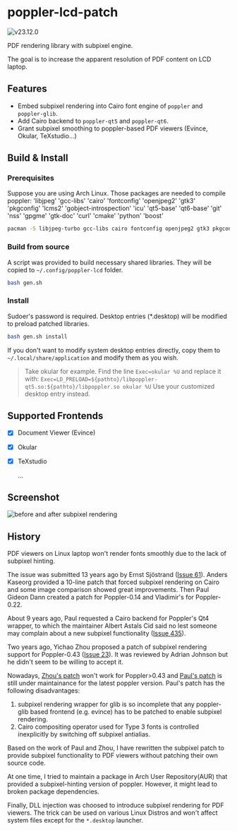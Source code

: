 # poppler-lcd-patch   
![v23.12.0](https://badgen.net/badge/poppler-lcd/v23.12.0/green)

PDF rendering library with subpixel engine.

The goal is to increase the apparent resolution of PDF content on LCD laptop.

## Features

- Embed subpixel rendering into Cairo font engine of `poppler` and `poppler-glib`.
- Add Cairo backend to `poppler-qt5` and `poppler-qt6`.
- Grant subpixel smoothing to poppler-based PDF viewers (Evince, Okular, TeXstudio...)

## Build & Install

### Prerequisites

Suppose you are using Arch Linux. Those packages are needed to compile poppler:
'libjpeg' 'gcc-libs' 'cairo' 'fontconfig' 'openjpeg2' 'gtk3' 'pkgconfig' 'lcms2'
'gobject-introspection' 'icu' 'qt5-base' 'qt6-base' 'git' 'nss' 'gpgme' 'gtk-doc'
'curl' 'cmake' 'python' 'boost'

```bash
pacman -S libjpeg-turbo gcc-libs cairo fontconfig openjpeg2 gtk3 pkgconf lcms2 gobject-introspection icu qt5-base qt6-base git nss gpgme gtk-doc curl cmake python boost
```

### Build from source

A script was provided to build necessary shared libraries. They will be copied to `~/.config/poppler-lcd` folder.

```bash
bash gen.sh
```

### Install

Sudoer's password is required. Desktop entries (\*.desktop) will be modified to preload patched libraries.

```bash
bash gen.sh install
```

If you don't want to modify system desktop entries directly, copy them to `~/.local/share/application` and modify them as you wish.

> Take okular for example. Find the line `Exec=okular %U` and replace it with:
> `Exec=LD_PRELOAD=${pathto}/libpoppler-qt5.so:${pathto}/libpoppler.so okular %U`
> Use your customized desktop entry instead.

## Supported Frontends

- [x] Document Viewer (Evince)

- [x] Okular

- [x] TeXstudio

  ...

## Screenshot

![before and after subpixel rendering](https://github.com/jonathanffon/poppler-lcd-patch/blob/master/img/compare.png)

## History

PDF viewers on Linux laptop won't render fonts smoothly due to the lack of subpixel hinting.

The issue was submitted 13 years ago by Ernst Sjöstrand ([Issue 61](https://gitlab.freedesktop.org/poppler/poppler/issues/61)). Anders Kaseorg provided a 10-line patch that forced subpixel rendering on Cairo and some image comparison showed great improvements. Then Paul Gideon Dann created a patch for Poppler-0.14 and Vladimir's for Poppler-0.22.

About 9 years ago, Paul requested a Cairo backend for Poppler's Qt4 wrapper, to which the maintainer Albert Astals Cid said no lest someone may complain about a new subpixel functionality ([Issue 435](https://gitlab.freedesktop.org/poppler/poppler/issues/435)).

Two years ago, Yichao Zhou proposed a patch of subpixel rendering support for Poppler-0.43 ([Issue 23](https://gitlab.freedesktop.org/poppler/poppler/issues/23)). It was reviewed by Adrian Johnson but he didn't seem to be willing to accept it.

Nowadays, [Zhou's patch](https://github.com/zhou13/poppler-subpixel) won't work for Poppler>0.43 and [Paul's patch](https://github.com/giddie/poppler-cairo-backend) is still under maintainance for the latest poppler version. Paul's patch has the following disadvantages:

1. subpixel rendering wrapper for glib is so incomplete that any poppler-glib based frontend (e.g. evince) has to be patched to enable subpixel rendering.
2. Cairo compositing operator used for Type 3 fonts is controlled inexplicitly by switching off subpixel antialias.

Based on the work of Paul and Zhou, I have rewritten the subpixel patch to provide subpixel functionality to PDF viewers without patching their own source code.

At one time, I tried to maintain a package in Arch User Repository(AUR) that provided a subpixel-hinting version of poppler. However, it might lead to broken package dependencies.

Finally, DLL injection was choosed to introduce subpixel rendering for PDF viewers. The trick can be used on various Linux Distros and won't affect system files except for the `*.desktop` launcher.
